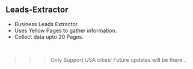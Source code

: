 Leads-Extractor
---

- Business Leads Extractor.
- Uses Yellow Pages to gather information.
- Collect data upto 20 Pages.
<br>

>>> Only Support USA cities! Future updates will be there...
